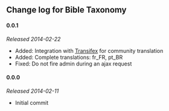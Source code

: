 Change log for Bible Taxonomy
-----------------------------

#### 0.0.1

*Released 2014-02-22*

* Added: Integration with [Transifex](https://www.transifex.com/projects/p/bible-taxonomy/) for community translation
* Added: Complete translations: fr_FR, pt_BR
* Fixed: Do not fire admin during an ajax request

#### 0.0.0

*Released 2014-02-11*

* Initial commit

